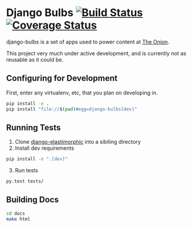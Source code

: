 # Django Bulbs [![Build Status](https://travis-ci.org/theonion/django-bulbs.svg?branch=promotions)](https://travis-ci.org/theonion/django-bulbs) [![Coverage Status](https://img.shields.io/coveralls/theonion/django-bulbs.svg)](https://coveralls.io/r/theonion/django-bulbs?branch=master)


django-bulbs is a set of apps used to power content at [The Onion](http://www.theonion.com).

This project very much under active development, and is currently not as reusable as it could be.

## Configuring for Development

First, enter any virtualenv, etc, that you plan on developing in.
```bash
pip install -e .
pip install "file://$(pwd)#egg=django-bulbs[dev]"
```

## Running Tests

1. Clone [django-elastimorphic](https://github.com/theonion/django-elastimorphic) into a sibiling directory
2. Install dev requirements
```bash
pip install -e ".[dev]"
```
3. Run tests
```bash
py.test tests/
```

## Building Docs
```bash
cd docs
make html
```
